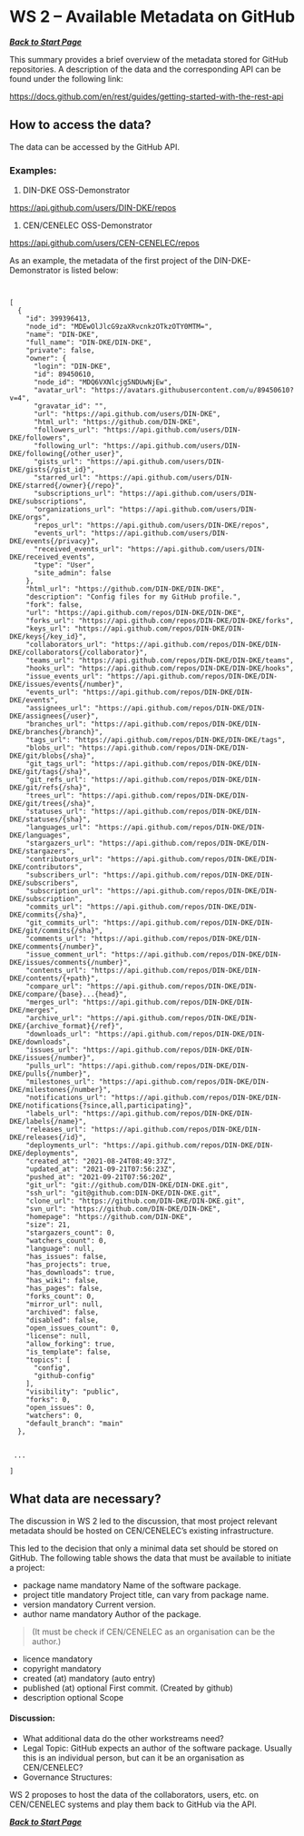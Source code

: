 WS 2 – Available Metadata on GitHub
===================================

***[Back to Start Page](EN00000_00_00_00_Start.md)***

This summary provides a brief overview of the metadata stored for GitHub
repositories. A description of the data and the corresponding API can be
found under the following link:

https://docs.github.com/en/rest/guides/getting-started-with-the-rest-api

How to access the data?
-----------------------

The data can be accessed by the GitHub API.

### Examples:

1.  DIN-DKE OSS-Demonstrator

https://api.github.com/users/DIN-DKE/repos

1.  CEN/CENELEC OSS-Demonstrator

https://api.github.com/users/CEN-CENELEC/repos

As an example, the metadata of the first project of the
DIN-DKE-Demonstrator is listed below:


```


[
  {
    "id": 399396413,
    "node_id": "MDEwOlJlcG9zaXRvcnkzOTkzOTY0MTM=",
    "name": "DIN-DKE",
    "full_name": "DIN-DKE/DIN-DKE",
    "private": false,
    "owner": {
      "login": "DIN-DKE",
      "id": 89450610,
      "node_id": "MDQ6VXNlcjg5NDUwNjEw",
      "avatar_url": "https://avatars.githubusercontent.com/u/89450610?v=4",
      "gravatar_id": "",
      "url": "https://api.github.com/users/DIN-DKE",
      "html_url": "https://github.com/DIN-DKE",
      "followers_url": "https://api.github.com/users/DIN-DKE/followers",
      "following_url": "https://api.github.com/users/DIN-DKE/following{/other_user}",
      "gists_url": "https://api.github.com/users/DIN-DKE/gists{/gist_id}",
      "starred_url": "https://api.github.com/users/DIN-DKE/starred{/owner}{/repo}",
      "subscriptions_url": "https://api.github.com/users/DIN-DKE/subscriptions",
      "organizations_url": "https://api.github.com/users/DIN-DKE/orgs",
      "repos_url": "https://api.github.com/users/DIN-DKE/repos",
      "events_url": "https://api.github.com/users/DIN-DKE/events{/privacy}",
      "received_events_url": "https://api.github.com/users/DIN-DKE/received_events",
      "type": "User",
      "site_admin": false
    },
    "html_url": "https://github.com/DIN-DKE/DIN-DKE",
    "description": "Config files for my GitHub profile.",
    "fork": false,
    "url": "https://api.github.com/repos/DIN-DKE/DIN-DKE",
    "forks_url": "https://api.github.com/repos/DIN-DKE/DIN-DKE/forks",
    "keys_url": "https://api.github.com/repos/DIN-DKE/DIN-DKE/keys{/key_id}",
    "collaborators_url": "https://api.github.com/repos/DIN-DKE/DIN-DKE/collaborators{/collaborator}",
    "teams_url": "https://api.github.com/repos/DIN-DKE/DIN-DKE/teams",
    "hooks_url": "https://api.github.com/repos/DIN-DKE/DIN-DKE/hooks",
    "issue_events_url": "https://api.github.com/repos/DIN-DKE/DIN-DKE/issues/events{/number}",
    "events_url": "https://api.github.com/repos/DIN-DKE/DIN-DKE/events",
    "assignees_url": "https://api.github.com/repos/DIN-DKE/DIN-DKE/assignees{/user}",
    "branches_url": "https://api.github.com/repos/DIN-DKE/DIN-DKE/branches{/branch}",
    "tags_url": "https://api.github.com/repos/DIN-DKE/DIN-DKE/tags",
    "blobs_url": "https://api.github.com/repos/DIN-DKE/DIN-DKE/git/blobs{/sha}",
    "git_tags_url": "https://api.github.com/repos/DIN-DKE/DIN-DKE/git/tags{/sha}",
    "git_refs_url": "https://api.github.com/repos/DIN-DKE/DIN-DKE/git/refs{/sha}",
    "trees_url": "https://api.github.com/repos/DIN-DKE/DIN-DKE/git/trees{/sha}",
    "statuses_url": "https://api.github.com/repos/DIN-DKE/DIN-DKE/statuses/{sha}",
    "languages_url": "https://api.github.com/repos/DIN-DKE/DIN-DKE/languages",
    "stargazers_url": "https://api.github.com/repos/DIN-DKE/DIN-DKE/stargazers",
    "contributors_url": "https://api.github.com/repos/DIN-DKE/DIN-DKE/contributors",
    "subscribers_url": "https://api.github.com/repos/DIN-DKE/DIN-DKE/subscribers",
    "subscription_url": "https://api.github.com/repos/DIN-DKE/DIN-DKE/subscription",
    "commits_url": "https://api.github.com/repos/DIN-DKE/DIN-DKE/commits{/sha}",
    "git_commits_url": "https://api.github.com/repos/DIN-DKE/DIN-DKE/git/commits{/sha}",
    "comments_url": "https://api.github.com/repos/DIN-DKE/DIN-DKE/comments{/number}",
    "issue_comment_url": "https://api.github.com/repos/DIN-DKE/DIN-DKE/issues/comments{/number}",
    "contents_url": "https://api.github.com/repos/DIN-DKE/DIN-DKE/contents/{+path}",
    "compare_url": "https://api.github.com/repos/DIN-DKE/DIN-DKE/compare/{base}...{head}",
    "merges_url": "https://api.github.com/repos/DIN-DKE/DIN-DKE/merges",
    "archive_url": "https://api.github.com/repos/DIN-DKE/DIN-DKE/{archive_format}{/ref}",
    "downloads_url": "https://api.github.com/repos/DIN-DKE/DIN-DKE/downloads",
    "issues_url": "https://api.github.com/repos/DIN-DKE/DIN-DKE/issues{/number}",
    "pulls_url": "https://api.github.com/repos/DIN-DKE/DIN-DKE/pulls{/number}",
    "milestones_url": "https://api.github.com/repos/DIN-DKE/DIN-DKE/milestones{/number}",
    "notifications_url": "https://api.github.com/repos/DIN-DKE/DIN-DKE/notifications{?since,all,participating}",
    "labels_url": "https://api.github.com/repos/DIN-DKE/DIN-DKE/labels{/name}",
    "releases_url": "https://api.github.com/repos/DIN-DKE/DIN-DKE/releases{/id}",
    "deployments_url": "https://api.github.com/repos/DIN-DKE/DIN-DKE/deployments",
    "created_at": "2021-08-24T08:49:37Z",
    "updated_at": "2021-09-21T07:56:23Z",
    "pushed_at": "2021-09-21T07:56:20Z",
    "git_url": "git://github.com/DIN-DKE/DIN-DKE.git",
    "ssh_url": "git@github.com:DIN-DKE/DIN-DKE.git",
    "clone_url": "https://github.com/DIN-DKE/DIN-DKE.git",
    "svn_url": "https://github.com/DIN-DKE/DIN-DKE",
    "homepage": "https://github.com/DIN-DKE",
    "size": 21,
    "stargazers_count": 0,
    "watchers_count": 0,
    "language": null,
    "has_issues": false,
    "has_projects": true,
    "has_downloads": true,
    "has_wiki": false,
    "has_pages": false,
    "forks_count": 0,
    "mirror_url": null,
    "archived": false,
    "disabled": false,
    "open_issues_count": 0,
    "license": null,
    "allow_forking": true,
    "is_template": false,
    "topics": [
      "config",
      "github-config"
    ],
    "visibility": "public",
    "forks": 0,
    "open_issues": 0,
    "watchers": 0,
    "default_branch": "main"
  },


 ...

]

```


What data are necessary?
------------------------

The discussion in WS 2 led to the discussion, that most project relevant
metadata should be hosted on CEN/CENELEC’s existing infrastructure.

This led to the decision that only a minimal data set should be stored
on GitHub. The following table shows the data that must be available to
initiate a project:

- package name mandatory Name of the software package.
- project title mandatory Project title, can vary from package name.
- version mandatory Current version.
- author name mandatory Author of the package.

> (It must be check if CEN/CENELEC as an organisation can be the
> author.)

- licence mandatory
- copyright mandatory
- created (at) mandatory (auto entry)
- published (at) optional First commit. (Created by github)
- description optional Scope

#### Discussion:

-   What additional data do the other workstreams need?
-   Legal Topic: GitHub expects an author of the software package.
    Usually this is an individual person, but can it be an organisation
    as CEN/CENELEC?
-   Governance Structures:

WS 2 proposes to host the data of the collaborators, users, etc. on
CEN/CENELEC systems and play them back to GitHub via the API.


***[Back to Start Page](EN00000_00_00_00_Start.md)***

